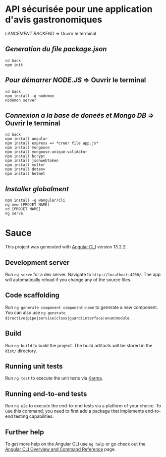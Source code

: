 API sécurisée pour une application d'avis gastronomiques
=========================================

*LANCEMENT BACKEND* => Ouvrir le terminal

*Generation du file package.json*
-----------

```
cd back
npm init
```


*Pour démarrer NODE.JS* => Ouvrir le terminal
---------------------

```
cd back
npm install -g nodemon
nodemon server
```

*Connexion a la base de doneés et Mongo DB* => Ouvrir le terminal
------------------

```
cd back
npm install angular
npm install express => *creer file app.js*
npm install mongoose
npm install mongoose-unique-validator
npm install bcrypt
npm install jsonwebtoken
npm install multer
npm install dotenv
npm install helmet
```


*Installer globalment*
---------------------------

```
npm install -g @angular/cli
ng new [PROJET NAME]
cd [PROJET NAME]
ng serve
```



# Sauce

This project was generated with [Angular CLI](https://github.com/angular/angular-cli) version 13.2.2.

## Development server

Run `ng serve` for a dev server. Navigate to `http://localhost:4200/`. The app will automatically reload if you change any of the source files.

## Code scaffolding

Run `ng generate component component-name` to generate a new component. You can also use `ng generate directive|pipe|service|class|guard|interface|enum|module`.

## Build

Run `ng build` to build the project. The build artifacts will be stored in the `dist/` directory.

## Running unit tests

Run `ng test` to execute the unit tests via [Karma](https://karma-runner.github.io).

## Running end-to-end tests

Run `ng e2e` to execute the end-to-end tests via a platform of your choice. To use this command, you need to first add a package that implements end-to-end testing capabilities.

## Further help

To get more help on the Angular CLI use `ng help` or go check out the [Angular CLI Overview and Command Reference](https://angular.io/cli) page.
